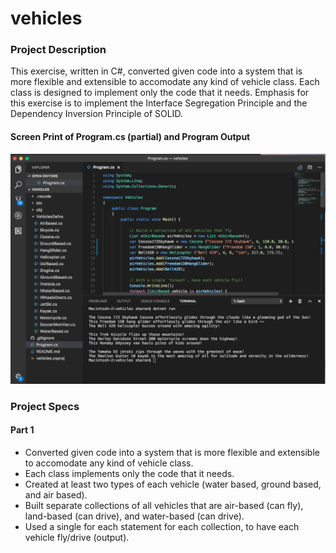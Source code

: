 # vehicles

### Project Description 

This exercise, written in C#, converted given code into a system that is more flexible and extensible to accomodate any kind of vehicle class. Each class is designed to implement only the code that it needs. Emphasis for this exercise is to implement the Interface Segregation Principle and the Dependency Inversion Principle of SOLID. 

#### Screen Print of Program.cs (partial) and Program Output 
![Vehicles Program.cs and Output](https://raw.githubusercontent.com/SMITHsharon/vehicles/master/screens/Vehicles%20Interfaces%20C%23%20output.png)


### Project Specs
#### Part 1
- Converted given code into a system that is more flexible and extensible to accomodate any kind of vehicle class. 
- Each class implements only the code that it needs. 
- Created at least two types of each vehicle (water based, ground based, and air based).  
- Built separate collections of all vehicles that are air-based (can fly), land-based (can drive), and water-based (can drive). 
- Used a single for each statement for each collection, to have each vehicle fly/drive (output). 

